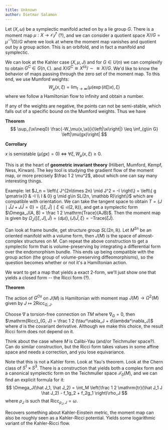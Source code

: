```yaml
---
title: Unknown
author: Dietmar Salamon
---
```


Let $(X, \omega)$ be a symplectic manifold acted on by a lie group $G$. There is a moment map $\mu: X \to \mathcal{Of}^*$ (?), and we can consider a quotient space $X//G = \mu^{-1}(0) / G$ where we look at where the moment map vanishes and quotient out by a group action. This is an orbifold, and in fact a manifold and symplectic.

We can look at the Kahler case $(X, \mu, J)$ and for $G\in U(n)$ we can complexify to obtain $G^C\in G(n, \mathbb C)$. and $X/G^C \cong X^{ss}/\sim \cong X//G$. We'd like to know the behavior of maps passing through the zero set of the moment map. To this end, we use Mumford weights:
$$
W_\mu(x, \xi) = \lim_{t\to\infty}\left< \mu (\exp(it\xi)x), \xi\right>
$$
where we follow a Hamiltonian flow to infinity and obtain a number.

If any of the weights are negative, the points can not be semi-stable, which falls out of a specific bound on the Mumford weights. Thus we have



**Theorem**
$$
\sup_{\xi\neq0} \frac{-W_\mu(x,\xi)}{\left|\xi\right|} \leq \inf_{g\in G} \left|\mu(gx)\right|
$$


**Corrollary**

$x$ is semistable ($\mu(gx) = 0$) $\iff$ $\forall\xi, W_\mu(x, \xi)  \geq 0$.



This is at the heart of **geometric invariant theory** (Hilbert, Mumford, Kempf, Ness, Kirwan). The key tool is studying the gradient flow of the moment map, or more precisely $\frac 1 2 \mu^2​$, about which one can say many interesting things.



Example: let $J_n = \left\{ J^{2n\times 2n} \mid J^2 = -I \right\} = \left\{ g \pmatrix{0 & -I \\ I & 0} g \mid g\in SL(2n, \mathbb R)\right\}$ which are compatible with orientation. We can take the tangent space to obtain $T = \left\{ J \mid \hat J J + J\hat J = 0\right\} = \left\{ [\xi, \hat J] \mid \xi \in \mathfrak{sl}(2, \mathbb R)\right\}$, and get a symplectic form $\Omega_J(A, B) = \frac 1 2 \mathrm{Trace}(AJB)$. Then the moment map is given by $\Omega_J([\xi, J], \hat J) = \left< d\mu(), (J)\hat J, \xi\right> = -\mathrm{Trace}(\xi\hat J)$.

Can look at frame bundle, get structure group $SL(2n, \mathbb R)$. Let $M^{2n}$ be an oriented manifold with a volume form, then $J(M)$ is the space of almost-complex structures on $M$. Can repeat the above construction to get a symplectic form that is volume-preserving by integrating a differential form over the endomorphism bundle. This ends up being compatible with the group action (the group of volume-preserving diffeomorphisms), so the question becomes whether or not it's a Hamiltonian action.

We want to get a map that yields a exact 2-form, we'll just show one that yields a closed form -- the Ricci form (?).

**Theorem**

The action of $G^{Ox}$ on $J(M)$ is Hamiltonian with moment map $J(M) \to \Omega^2(M)$ given by $J \mapsto 2\mathrm{Ricc}_{G, J}$. 

Choose $\nabla$ a torsion-free connection on $TM$ where $\nabla_G = 0$, then $\mathrm{Ricc}_{G, J} = \frac 1 2 (\tau^\nabla_J + d\lambda^\nabla_J)$ where $d$ is the covariant derivative. Although we make this choice, the result Ricci form does not depend on it. 

Think about the case where $M$ is Calibi-Yau (and/or Teichmuller space?). Can do similar construction, but the Ricci form takes values in some affine space and needs a correction, and you lose equivariance.

Note that this is not a Kahler form. Look at Yau's theorem. Look at the Chern class of $S^1\times S^3$. There is a construction that yields both a complex form and a canonical symplectic form on the Teichmuller space $\mathcal T_0(M)$, and we can find an explicit formula for it:
$$
\Omega_J(\hat J_1, \hat J_2) = \int_M \left(\frac 1 2 \mathrm{tr}(\hat J_1 J \hat J_2) - f_1g_2 + f_2g_1 \right)\rho_J
$$
where $\rho_J$  is such that $\mathrm{Ricc}_{\rho_J, J} = \omega$.

Recovers something about Kahler-Einstein metric, the moment map can also be roughly seen as a Kahler-Ricci potential. Yields some logarithmic variant of the Kahler-Ricci flow.